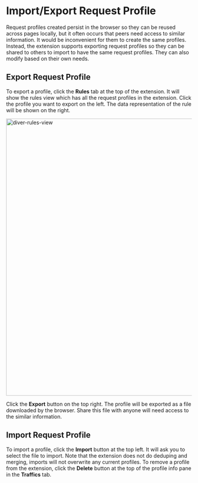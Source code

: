 # Import/Export Request Profile

Request profiles created persist in the browser so they can be reused across pages locally, but it often occurs that peers need access to similar information. It would be inconvenient for them to create the same profiles. Instead, the extension supports exporting request profiles so they can be shared to others to import to have the same request profiles. They can also modify based on their own needs.

## Export Request Profile

To export a profile, click the **Rules** tab at the top of the extension. It will show the rules view which has all the request profiles in the extension. Click the profile you want to export on the left. The data representation of the rule will be shown on the right.

<img width="751" alt="diver-rules-view" src="https://user-images.githubusercontent.com/236573/31600114-0f49f9e4-b20a-11e7-9181-fc113a0fbedc.png">

Click the **Export** button on the top right. The profile will be exported as a file downloaded by the browser. Share this file with anyone will need access to the similar information.

## Import Request Profile

To import a profile, click the **Import** button at the top left. It will ask you to select the file to import. Note that the extension does not do deduping and merging, imports will not overwrite any current profiles. To remove a profile from the extension, click the **Delete** button at the top of the profile info pane in the **Traffics** tab.
